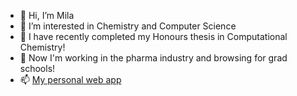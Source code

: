 - 👋 Hi, I’m Mila
- 👀 I’m interested in Chemistry and Computer Science
- 🌱 I have recently completed my Honours thesis in Computational Chemistry!
- 🌱 Now I'm working in the pharma industry and browsing for grad schools!
- 📫 [My personal web app](https://lsyurievna.pythonanywhere.com/)

